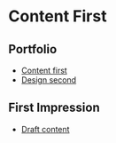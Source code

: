 # Content First

## Portfolio

- [Content first](../)
- [Design second](?) <!-- Link to Figma, Miro, Notion, etc. -->

## First Impression

- [Draft content](../02-first-impression/index.md)
